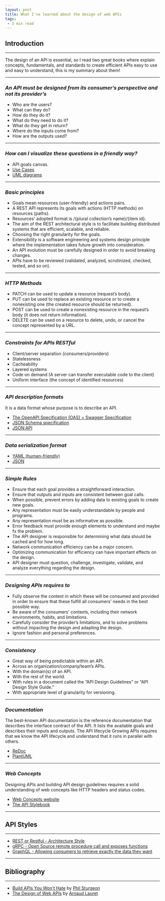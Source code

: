 ```yaml
---
layout: post
title: What I've learned about the design of web APIs
tags:
 - 3 min read
---
```


## Introduction
---

The design of an API is essential, so I read two great books where explain concepts, fundamentals, and standards to 
create efficient APIs easy to use and easy to understand, this is my summary about them!

---

### <em> An API must be designed from its consumer’s perspective and not its provider’s </em>
* Who are the users?
* What can they do?
* How do they do it?
* What do they need to do it?
* What do they get in return?
* Where do the inputs come from?
* How are the outputs used?

---

### <em> How can I visualize these questions in a friendly way? </em>
* API goals canvas.
* [Use Cases](https://en.wikipedia.org/wiki/Use_case)
* [UML diagrams](https://www.uml-diagrams.org/)

---

### <em> Basic principles </em>
* Goals mean resources (user-friendly) and actions pairs.
* A REST API represents its goals with actions (HTTP methods) on resources (paths).
* Resources' adopted format is /{plural collection’s name}/{item id}.
* The aim of the REST architectural style is to facilitate building distributed systems that are efficient, scalable, and reliable.
* Choosing the right granularity for the goals.
* Extensibility is a software engineering and systems design principle where the implementation takes future growth into consideration.
* An API evolution must be carefully designed in order to avoid breaking changes.
* APIs have to be reviewed (validated, analyzed, scrutinized, checked, tested, and so on).

---

### <em> HTTP Methods </em>
* PATCH can be used to update a resource (request’s body).
* PUT can be used to replace an existing resource or to create a nonexisting one (the created resource should be returned).
* POST can be used to create a nonexisting resource in the request’s body (it does not return information).
* DELETE can be used on a resource to delete, undo, or cancel the concept represented by a URL.

---

### <em> Constraints for APIs RESTful </em>
* Client/server separation (consumers/providers)
* Statelessness
* Cacheability
* Layered systems
* Code on demand (A server can transfer executable code to the client)
* Uniform interface (the concept of identified resources)

---

### <em> API description formats </em>
It is a data format whose purpose is to describe an API.
* [The OpenAPI Specification (OAS) + Swagger Specification](https://swagger.io/specification/)
* [JSON Schema specification](https://json-schema.org/specification.html)
* [JSON:API](https://jsonapi.org/)

---

### <em> Data serialization format </em>
* [YAML (human-friendly)](https://yaml.org/)
* [JSON](https://www.json.org/json-en.html)

---

### <em> Simple Rules </em>
* Ensure that each goal provides a straightforward interaction.
* Ensure that outputs and inputs are consistent between goal calls.
* When possible, prevent errors by adding data to existing goals to create new goals.
* Any representation must be easily understandable by people and programs.
* Any representation must be as informative as possible.
* Error feedback must provide enough elements to understand and maybe fx the problem.
* The API designer is responsible for determining what data should be cached and for how long.
* Network communication efficiency can be a major concern.
* Optimizing communication for efficiency can have important effects on the design.
* API designer must question, challenge, investigate, validate, and analyze everything regarding the design.

---

### <em> Designing APIs requires to </em>
* Fully observe the context in which these will be consumed and provided in order to ensure that these fulfill all consumers' needs in the best possible way.
* Be aware of the consumers' contexts, including their network environments, habits, and limitations.
* Carefully consider the provider’s limitations, and to solve problems without impacting the design and adapting the design.
* Ignore fashion and personal preferences.

---

### <em> Consistency </em>
* Great way of being predictable within an API.
* Across an organization/company/team’s APIs.
* With the domain(s) of an API.
* With the rest of the world.
* With rules in a document called the “API Design Guidelines” or “API Design Style Guide.”
* With appropriate level of granularity for versioning.

---

### <em> Documentation </em>
The best-known API documentation is the reference documentation that describes the interface contract of the API. It lists the available goals and describes their inputs and outputs.
The API lifecycle Growing APIs requires that we know the API lifecycle and understand that it runs in parallel with others.
* [ReDoc](https://redocly.github.io/redoc/)
* [PlantUML](https://plantuml.com/)

---

### <em> Web Concepts </em>
Designing APIs and building API design guidelines requires a solid understanding of web concepts like HTTP headers and status codes.
* [Web Concepts website](http://webconcepts.info/)
* [The API Stylebook](http://apistylebook.com)

---

## API Styles
---
* [REST or Restful - Architecture Style](https://restfulapi.net/)
* [gRPC - Open Source remote procedure call and exposes functions](https://grpc.io/docs/languages/csharp/quickstart/)
* [GraphQL - Allowing consumers to retrieve exactly the data they want](https://graphql.org/)

---

## Bibliography
---
* [Build APIs You Won't Hate](https://apisyouwonthate.com/books/build-apis-you-wont-hate) by [Phil Sturgeon](https://phil.tech/about)
* [The Design of Web APIs](https://www.manning.com/books/the-design-of-web-apis) by [Arnaud Lauret](http://apihandyman.io/about/)

